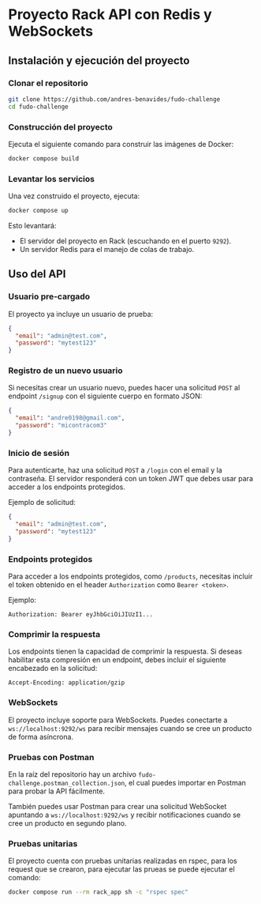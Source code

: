 # Proyecto Rack API con Redis y WebSockets

## Instalación y ejecución del proyecto

### Clonar el repositorio

```sh
git clone https://github.com/andres-benavides/fudo-challenge
cd fudo-challenge
```

### Construcción del proyecto

Ejecuta el siguiente comando para construir las imágenes de Docker:

```sh
docker compose build
```

### Levantar los servicios

Una vez construido el proyecto, ejecuta:

```sh
docker compose up
```

Esto levantará:

- El servidor del proyecto en Rack (escuchando en el puerto `9292`).
- Un servidor Redis para el manejo de colas de trabajo.

## Uso del API

### Usuario pre-cargado

El proyecto ya incluye un usuario de prueba:

```json
{
  "email": "admin@test.com",
  "password": "mytest123"
}
```

### Registro de un nuevo usuario

Si necesitas crear un usuario nuevo, puedes hacer una solicitud `POST` al endpoint `/signup` con el siguiente cuerpo en formato JSON:

```json
{
  "email": "andre0198@gmail.com",
  "password": "micontracom3"
}
```

### Inicio de sesión

Para autenticarte, haz una solicitud `POST` a `/login` con el email y la contraseña. El servidor responderá con un token JWT que debes usar para acceder a los endpoints protegidos.

Ejemplo de solicitud:

```json
{
  "email": "admin@test.com",
  "password": "mytest123"
}
```

### Endpoints protegidos

Para acceder a los endpoints protegidos, como `/products`, necesitas incluir el token obtenido en el header `Authorization` como `Bearer <token>`.

Ejemplo:

```
Authorization: Bearer eyJhbGciOiJIUzI1...
```

### Comprimir la respuesta

Los endpoints tienen la capacidad de comprimir la respuesta. Si deseas habilitar esta compresión en un endpoint, debes incluir el siguiente encabezado en la solicitud:

```
Accept-Encoding: application/gzip
```

### WebSockets

El proyecto incluye soporte para WebSockets. Puedes conectarte a `ws://localhost:9292/ws` para recibir mensajes cuando se cree un producto de forma asíncrona.

### Pruebas con Postman

En la raíz del repositorio hay un archivo `fudo-challenge.postman_collection.json`, el cual puedes importar en Postman para probar la API fácilmente.

También puedes usar Postman para crear una solicitud WebSocket apuntando a `ws://localhost:9292/ws` y recibir notificaciones cuando se cree un producto en segundo plano.

### Pruebas unitarias

El proyecto cuenta con pruebas unitarias realizadas en rspec, para los request que se crearon, para ejecutar las prueas se puede ejecutar el comando:

```sh
docker compose run --rm rack_app sh -c "rspec spec"
```
